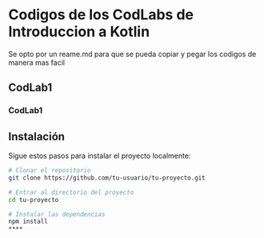 # Codigos de los CodLabs de Introduccion a Kotlin

Se opto por un reame.md para que se pueda copiar y pegar los codigos de manera mas facil

## CodLab1

### CodLab1

## Instalación

Sigue estos pasos para instalar el proyecto localmente:

```bash
# Clonar el repositorio
git clone https://github.com/tu-usuario/tu-proyecto.git

# Entrar al directorio del proyecto
cd tu-proyecto

# Instalar las dependencias
npm install
****
